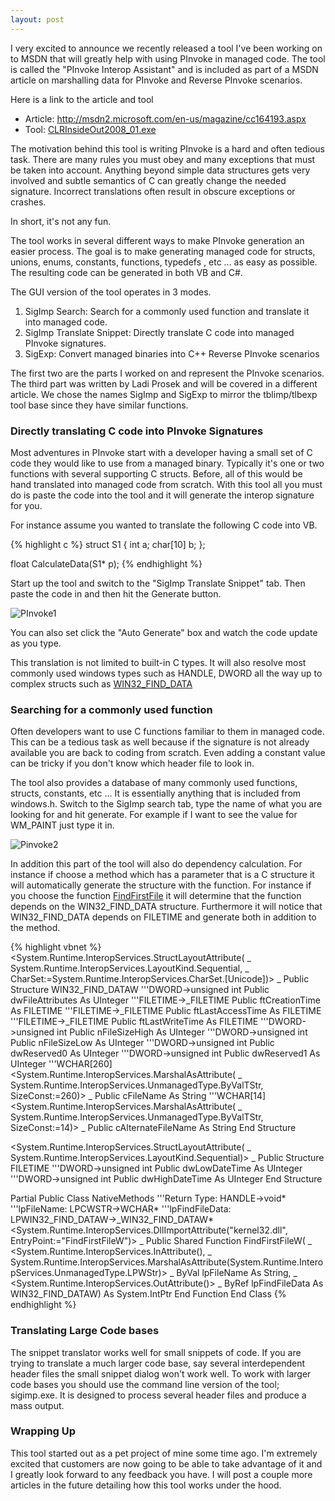 ```yaml
---
layout: post
---
```

I very excited to announce we recently released a tool I've been working on to MSDN that will greatly help with using PInvoke in managed code.  The tool is called the "PInvoke Interop Assistant" and is included as part of a MSDN article on marshalling data for PInvoke and Reverse PInvoke scenarios.

Here is a link to the article and tool

  * Article: <http://msdn2.microsoft.com/en-us/magazine/cc164193.aspx>
  * Tool: [CLRInsideOut2008_01.exe](http://download.microsoft.com/download/f/2/7/f279e71e-efb0-4155-873d-5554a0608523/CLRInsideOut2008_01.exe)

The motivation behind this tool is writing PInvoke is a hard and often tedious task. There are many rules you must obey and many exceptions that must be taken into account.  Anything beyond simple data structures gets very involved and subtle semantics of C can greatly change the needed signature.  Incorrect translations often result in obscure exceptions or crashes.

In short, it's not any fun.

The tool works in several different ways to make PInvoke generation an easier process.  The goal is to make generating managed code for structs, unions, enums, constants, functions, typedefs , etc ... as easy as possible. The resulting code can be generated in both VB and C#.  

The GUI version of the tool operates in 3 modes.  

  1. SigImp Search: Search for a commonly used function and translate it into managed code. 
  2. SigImp Translate Snippet: Directly translate C code into managed PInvoke signatures. 
  3. SigExp: Convert managed binaries into C++ Reverse PInvoke scenarios

The first two are the parts I worked on and represent the PInvoke scenarios.  The third part was written by Ladi Prosek and will be covered in a different article. We chose the names SigImp and SigExp to mirror the tblimp/tlbexp tool base since they have similar functions.

### Directly translating C code into PInvoke Signatures

Most adventures in PInvoke start with a developer having a small set of C code they would like to use from a managed binary.  Typically it's one or two functions with several supporting C structs.  Before, all of this would be hand translated into managed code from scratch.  With this tool all you must do is paste the code into the tool and it will generate the interop signature for you.

For instance assume you wanted to translate the following C code into VB.

{% highlight c %}
struct S1
{
  int a;
  char[10] b;
};

float CalculateData(S1* p);
{% endhighlight %}

Start up the tool and switch to the "SigImp Translate Snippet" tab.  Then paste the code in and then hit the Generate button.

![PInvoke1](http://blogs.msdn.com/blogfiles/jaredpar/WindowsLiveWriter/MakingPInvokeEasy_E069/PInvoke1_thumb_1.png)

You can also set click the "Auto Generate" box and watch the code update as you type.

This translation is not limited to built-in C types.  It will also resolve most commonly used windows types such as HANDLE, DWORD all the way up to complex structs such as [WIN32_FIND_DATA](http://msdn2.microsoft.com/en-us/library/aa365740\(VS.85\).aspx)

### Searching for a commonly used function

Often developers want to use C functions familiar to them in managed code.  This can be a tedious task as well because if the signature is not already available you are back to coding from scratch.  Even adding a constant value can be tricky if you don't know which header file to look in.

The tool also provides a database of many commonly used functions, structs, constants, etc ... It is essentially anything that is included from windows.h.  Switch to the SigImp search tab, type the name of what you are looking for and hit generate.  For example if I want to see the value for WM_PAINT just type it in.

![Pinvoke2](http://blogs.msdn.com/blogfiles/jaredpar/WindowsLiveWriter/MakingPInvokeEasy_E069/Pinvoke2_thumb.png)

In addition this part of the tool will also do dependency calculation.  For instance if choose a method which has a parameter that is a C structure it will automatically generate the structure with the function.  For instance if you choose the function [FindFirstFile](http://msdn2.microsoft.com/en-us/library/aa364418.aspx) it will determine that the function depends on the WIN32_FIND_DATA structure.  Furthermore it will notice that WIN32_FIND_DATA depends on FILETIME and generate both in addition to the method.

    
{% highlight vbnet %}
<System.Runtime.InteropServices.StructLayoutAttribute( _
    System.Runtime.InteropServices.LayoutKind.Sequential, _
    CharSet:=System.Runtime.InteropServices.CharSet.[Unicode])> _
Public Structure WIN32_FIND_DATAW
    '''DWORD->unsigned int
    Public dwFileAttributes As UInteger
    '''FILETIME->_FILETIME
    Public ftCreationTime As FILETIME
    '''FILETIME->_FILETIME
    Public ftLastAccessTime As FILETIME
    '''FILETIME->_FILETIME
    Public ftLastWriteTime As FILETIME
    '''DWORD->unsigned int
    Public nFileSizeHigh As UInteger
    '''DWORD->unsigned int
    Public nFileSizeLow As UInteger
    '''DWORD->unsigned int
    Public dwReserved0 As UInteger
    '''DWORD->unsigned int
    Public dwReserved1 As UInteger
    '''WCHAR[260]
    <System.Runtime.InteropServices.MarshalAsAttribute( _
        System.Runtime.InteropServices.UnmanagedType.ByValTStr, SizeConst:=260)> _
    Public cFileName As String
    '''WCHAR[14]
    <System.Runtime.InteropServices.MarshalAsAttribute( _
        System.Runtime.InteropServices.UnmanagedType.ByValTStr, SizeConst:=14)> _
    Public cAlternateFileName As String
End Structure

<System.Runtime.InteropServices.StructLayoutAttribute( _
    System.Runtime.InteropServices.LayoutKind.Sequential)> _
Public Structure FILETIME
    '''DWORD->unsigned int
    Public dwLowDateTime As UInteger
    '''DWORD->unsigned int
    Public dwHighDateTime As UInteger
End Structure

Partial Public Class NativeMethods
    '''Return Type: HANDLE->void*
    '''lpFileName: LPCWSTR->WCHAR*
    '''lpFindFileData: LPWIN32_FIND_DATAW->_WIN32_FIND_DATAW*
    <System.Runtime.InteropServices.DllImportAttribute("kernel32.dll", EntryPoint:="FindFirstFileW")> _
    Public Shared Function FindFirstFileW( _
        <System.Runtime.InteropServices.InAttribute(), _
            System.Runtime.InteropServices.MarshalAsAttribute(System.Runtime.InteropServices.UnmanagedType.LPWStr)> _
            ByVal lpFileName As String, _
        <System.Runtime.InteropServices.OutAttribute()> _
        ByRef lpFindFileData As WIN32_FIND_DATAW) As System.IntPtr
    End Function
End Class
{% endhighlight %}

### Translating Large Code bases

The snippet translator works well for small snippets of code.  If you are trying to translate a much larger code base, say several interdependent header files the small snippet dialog won't work well.  To work with larger code bases you should use the command line version of the tool;  sigimp.exe.  It is designed to process several header files and produce a mass output.

### Wrapping Up

This tool started out as a pet project of mine some time ago.  I'm extremely excited that customers are now going to be able to take advantage of it and I greatly look forward to any feedback you have.  I will post a couple more articles in the future detailing how this tool works under the hood.

